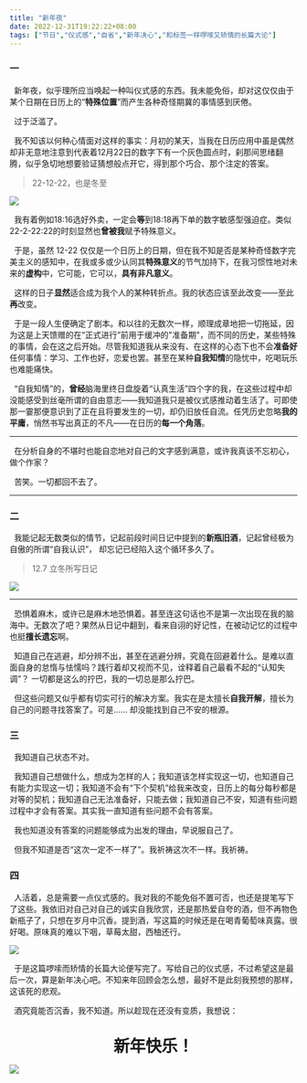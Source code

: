 ```yaml
---
title: "新年夜"
date: 2022-12-31T19:22:22+08:00
tags: ["节日","仪式感","自省","新年决心","和标签一样啰嗦又矫情的长篇大论"]
---
```


### 一

&nbsp;&nbsp;新年夜，似乎理所应当唤起一种叫仪式感的东西。我未能免俗，却对这仅仅由于某个日期在日历上的“**特殊位置**”而产生各种奇怪期冀的事情感到厌倦。

&nbsp;&nbsp;过于泛滥了。

&nbsp;&nbsp;我不知该以何种心情面对这样的事实：月初的某天，当我在日历应用中虽是偶然却非无意地注意到代表着12月22日的数字下有一个灰色圆点时，刹那间思绪翻腾，似乎急切地想要验证猜想般点开它，得到那个巧合、那个注定的答案。

>22-12-22，也是冬至 

![](https://gcore.jsdelivr.net/gh/AlexLiu2022/resources/img/IOS-calendars.jpg)

&nbsp;&nbsp;我有着例如18:16选好外卖，一定会**等**到18:18再下单的数字敏感型强迫症。类似22-2-22:22的时刻显然也**曾被我**赋予特殊意义。

&nbsp;&nbsp;于是，虽然 12-22 仅仅是一个日历上的日期，但在我不知是否是某种奇怪数字完美主义的感知中，在我或多或少认同其**特殊意义**的节气加持下，在我习惯性地对未来的**虚构**中，它可能，它可以，**具有非凡意义**。

&nbsp;&nbsp;这样的日子**显然**适合成为我个人的某种转折点。我的状态应该至此改变——至此**再**改变。

&nbsp;&nbsp;于是一段人生便确定了剧本。和以往的无数次一样，顺理成章地把一切拖延，因为这是上天馈赠的在“正式进行”前用于缓冲的"准备期"，而不同的历史，某些特殊的事情，会在这之后开始。尽管我知道我从来没有、在这样的心态下也不会**准备好**任何事情：学习、工作也好，恋爱也罢。甚至在某种**自我知情**的隐忧中，吃喝玩乐也难能痛快。

&nbsp;&nbsp;“自我知情”的，**曾经**脑海里终日盘旋着“认真生活”四个字的我，在这些过程中却没能感受到丝毫所谓的自由意志——我知道我只是被仪式感推动着生活了。可即使那一霎那便意识到了正在且将要发生的一切，却仍旧放任自流。任凭历史忽略**我的平庸**，悄然书写出真正的不凡——在日历的**每一个角落**。

---

&nbsp;&nbsp;在分析自身的不堪时也能自恋地对自己的文字感到满意，或许我真该不忘初心，做个作家？

&nbsp;&nbsp;苦笑。一切都回不去了。

---

### 二

&nbsp;&nbsp;我能记起无数类似的情节，记起前段时间日记中提到的**新瓶旧酒**，记起曾经极为自傲的所谓“自我认识”， 却忘记已经陷入这个循环多久了。

>12.7 立冬所写日记

![](https://gcore.jsdelivr.net/gh/AlexLiu2022/resources/img/diary-on-22-12-7.png)


---

&nbsp;&nbsp;恐惧着麻木，或许已是麻木地恐惧着。甚至连这句话也不是第一次出现在我的脑海中。无数次了吧？果然从日记中翻到，看来自诩的好记性，在被动记忆的过程中也挺**擅长遗忘**啊。


&nbsp;&nbsp;知道自己在逃避，却分辨不出，甚至在逃避分辨，究竟在回避着什么。是难以直面自身的怠惰与怯懦吗？践行着却又视而不见，诠释着自己最看不起的“认知失调”？ 一切都是这么的拧巴，我的一切总是那么拧巴。

&nbsp;&nbsp;但这些问题又似乎都有切实可行的解决方案。我实在是太擅长**自我开解**，擅长为自己的问题寻找答案了。可是...... 却没能找到自己不安的根源。

### 三

&nbsp;&nbsp;我知道自己状态不对。

&nbsp;&nbsp;我知道自己想做什么，想成为怎样的人；我知道该怎样实现这一切，也知道自己有能力实现这一切；我知道不会有“下个契机”给我来改变，日历上的每分每秒都是对等的契机；我知道自己无法准备好，只能去做；我知道自己不安，知道有些问题过程中才会有答案。其实我一直知道有些问题不会有答案。

&nbsp;&nbsp;我也知道没有答案的问题能够成为出发的理由，早说服自己了。

&nbsp;&nbsp;但我不知道是否“这次一定不一样了”。我祈祷这次不一样。我祈祷。

### 四

&nbsp;&nbsp;人活着，总是需要一点仪式感的。我对我的不能免俗不置可否，也还是提笔写下了这些。我依旧对自己对自己的诚实自我欣赏，还是那热爱自夸的酒，但不再物色新瓶子了，只想在岁月中沉香。提到酒，写这篇的时候还是在喝青葡萄味真露。很好喝。原味真的难以下咽，草莓太甜，西柚还行。

![](https://gcore.jsdelivr.net/gh/AlexLiu2022/resources/img/jinro.jpeg)


&nbsp;&nbsp;于是这篇啰嗦而矫情的长篇大论便写完了。写给自己的仪式感，不过希望这是最后一次，算是新年决心吧。不知来年回顾会怎么想，最好不是此刻我预想的那样，这该死的悲观。

&nbsp;&nbsp;酒究竟能否沉香，我不知道。所以趁现在还没有变质，我想说：
<br><br>
<center><strong><span style = "font-size: 2em">
新年快乐！
</span></strong></center>


![](https://gcore.jsdelivr.net/gh/AlexLiu2022/resources/img/fireworks.JPG)
